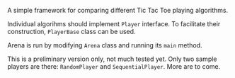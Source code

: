A simple framework for comparing different Tic Tac Toe playing algorithms.

Individual algorihms should implement `Player` interface. To facilitate their construction, `PlayerBase` class can be used.

Arena is run by modifying `Arena` class and running its `main` method.

This is a preliminary version only, not much tested yet.
Only two sample players are there: `RandomPlayer` and `SequentialPlayer`. More are to come.